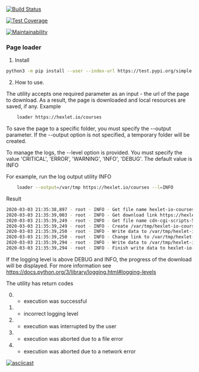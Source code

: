 [![Build Status](https://travis-ci.org/berpress/python-project-lvl3.svg?branch=master)](https://travis-ci.org/berpress/python-project-lvl3)

[![Test Coverage](https://api.codeclimate.com/v1/badges/af2c5b1f166e9bf74575/test_coverage)](https://codeclimate.com/github/berpress/python-project-lvl3/test_coverage)

[![Maintainability](https://api.codeclimate.com/v1/badges/af2c5b1f166e9bf74575/maintainability)](https://codeclimate.com/github/berpress/python-project-lvl3/maintainability)


### Page loader

1. Install
``` sh
python3 -m pip install --user --index-url https://test.pypi.org/simple --extra-index-url https://pypi.org/simple litovsky-page-loader

```
2. How to use. 

The utility accepts one required parameter as an input - the url of the page to download. As a result, the page is downloaded and local resources are saved, if any.
Example
``` sh
    loader https://hexlet.io/courses
```
To save the page to a specific folder, you must specify the --output parameter. If the --output option is not specified, a temporary folder will be created.

To manage the logs, the --level option is provided. You must specify the value 'CRITICAL', 'ERROR', 'WARNING', 'INFO', 'DEBUG'. The default value is INFO


For example, run the log output utility INFO
``` sh
    loader --output=/var/tmp https://hexlet.io/courses --l=INFO
```
Result
``` sh
2020-03-03 21:35:38,897 - root - INFO - Get file name hexlet-io-courses from https://hexlet.io/courses
2020-03-03 21:35:39,003 - root - INFO - Get download link https://hexlet.io/cdn-cgi/scripts/5c5dd728/cloudflare-static/email-decode.min.js
2020-03-03 21:35:39,249 - root - INFO - Get file name cdn-cgi-scripts-5c5dd728-cloudflare-static-email-decode-min from /cdn-cgi/scripts/5c5dd728/cloudflare-static/email-decode.min.js
2020-03-03 21:35:39,249 - root - INFO - Create /var/tmp/hexlet-io-courses_files folder
2020-03-03 21:35:39,250 - root - INFO - Write data to /var/tmp/hexlet-io-courses_files/cdn-cgi-scripts-5c5dd728-cloudflare-static-email-decode-min.js file
2020-03-03 21:35:39,250 - root - INFO - Change link to /var/tmp/hexlet-io-courses_files/cdn-cgi-scripts-5c5dd728-cloudflare-static-email-decode-min.js
2020-03-03 21:35:39,294 - root - INFO - Write data to /var/tmp/hexlet-io-courses.html file
2020-03-03 21:35:39,294 - root - INFO - Finish write data to hexlet-io-courses file in /var/tmp folder

```
If the logging level is above DEBUG and INFO, the progress of the download will be displayed. For more information see https://docs.python.org/3/library/logging.html#logging-levels

The utility has return codes

0. - execution was successful
1. - incorrect logging level
2. - execution was interrupted by the user
3. - execution was aborted due to a file error
4. - execution was aborted due to a network error

[![asciicast](https://asciinema.org/a/XYE7IARob3mkXYvxawLk7u1QA.svg)](https://asciinema.org/a/XYE7IARob3mkXYvxawLk7u1QA)


